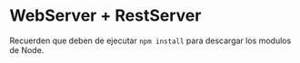 # WebServer + RestServer

Recuerden que deben de ejecutar ```npm install``` para descargar los modulos de Node.
